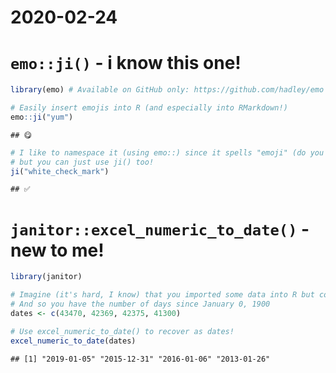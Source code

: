 2020-02-24
================

# `emo::ji()` - i know this one\!

``` r
library(emo) # Available on GitHub only: https://github.com/hadley/emo

# Easily insert emojis into R (and especially into RMarkdown!)
emo::ji("yum")
```

    ## 😋

``` r
# I like to namespace it (using emo::) since it spells "emoji" (do you want me to explain all the jokes?)
# but you can just use ji() too!
ji("white_check_mark")
```

    ## ✅

# `janitor::excel_numeric_to_date()` - new to me\!

``` r
library(janitor)

# Imagine (it's hard, I know) that you imported some data into R but couldn't quite save it from getting Excel™ed
# And so you have the number of days since January 0, 1900
dates <- c(43470, 42369, 42375, 41300)

# Use excel_numeric_to_date() to recover as dates!
excel_numeric_to_date(dates)
```

    ## [1] "2019-01-05" "2015-12-31" "2016-01-06" "2013-01-26"
